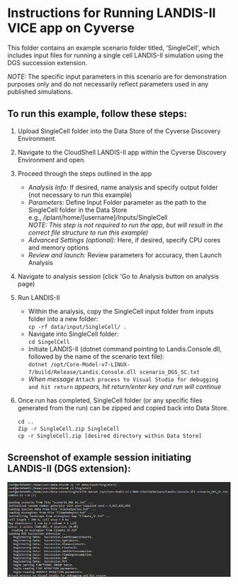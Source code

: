 # Instructions for Running LANDIS-II VICE app on Cyverse 

This folder contains an example scenario folder titled, 'SingleCell', which includes input files for running a single cell LANDIS-II simulation using the DGS succession extension. <br> 

*NOTE:* The specific input parameters in this scenario are for demonstration purposes only and do not necessarily reflect parameters used in any published simulations. <br> 

## To run this example, follow these steps: 

1. Upload SingleCell folder into the Data Store of the Cyverse Discovery Environment.

2. Navigate to the CloudShell LANDIS-II app within the Cyverse Discovery Environment and open.

3. Proceed through the steps outlined in the app   
    * *Analysis Info:* If desired, name analysis and specify output folder (not necessary to run this example)
    * *Parameters:* Define Input Folder parameter as the path to the SingleCell folder in the Data Store <br> e.g., /iplant/home/[username]/Inputs/SingleCell <br>*NOTE: This step is not required to run the app, but will result in the correct file structure to run this example)*
    * *Advanced Settings (optional):* Here, if desired, specify CPU cores and memory options 
    * *Review and launch:* Review parameters for accuracy, then Launch Analysis
5. Navigate to analysis session (click 'Go to Analysis button on analysis page)
6. Run LANDIS-II
    * Within the analysis, copy the SingleCell input folder from inputs folder into a new folder:
      <br>``` cp -rf data/input/SingleCell/ . ```
    * Navigate into SingleCell folder:
      <br>``` cd SingelCell ```
    * Initiate LANDIS-II (dotnet command pointing to Landis.Console.dll, followed by the name of the scenario text file):
      <br>``` dotnet /opt/Core-Model-v7-LINUX-7/build/Release/Landis.Console.dll scenario_DGS_SC.txt ```
    * *When message* `Attach process to Visual Studio for debugging and hit return` *appears, hit return/enter key and run will continue*    

7. Once run has completed, SingleCell folder (or any specific files generated from the run) can be zipped and copied back into Data Store.
    ```
    cd ..
    Zip -r SingleCell.zip SingleCell
    cp -r SingleCell.zip [desired directory within Data Store]
    ```

## Screenshot of example session initiating LANDIS-II (DGS extension): 
![alt text](https://github.com/TEEL-Lab/LANDIS-II-Container-VICE/blob/main/Cyverse_Example/InitiatingLANDISII_withinCyverse.png)
